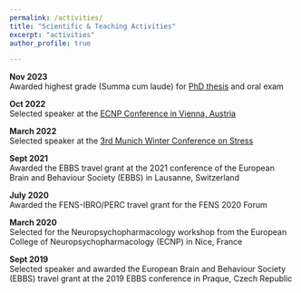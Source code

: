 ```yaml
---
permalink: /activities/
title: "Scientific & Teaching Activities"
excerpt: "activities"
author_profile: true

---
```




**Nov 2023** \
Awarded highest grade (Summa cum laude) for [PhD thesis](https://edoc.ub.uni-muenchen.de/32742/1/Bordes_Joeri.pdf) and oral exam

**Oct 2022** \
Selected speaker at the [ECNP Conference in Vienna, Austria](https://www.ecnp.eu/about-ecnp/history/past-ecnp-meetings/past-congresses/vienna2022#!sessiondetails/0000101220_0)

**March 2022** \
Selected speaker at the [3rd Munich Winter Conference on Stress](https://www.psych.mpg.de/2494849/the-3rd-munich-winter-conference-on-stress)

**Sept 2021** \
Awarded the EBBS travel grant at the 2021 conference of the European Brain and Behaviour Society (EBBS) in Lausanne, Switzerland

**July 2020** \
Awarded the FENS-IBRO/PERC travel grant for the FENS 2020 Forum

**March 2020** \
Selected for the Neuropsychopharmacology workshop from the European College of Neuropsychopharmacology (ECNP) in Nice, France

**Sept 2019** \
Selected speaker and awarded the European Brain and Behaviour Society (EBBS) travel grant at the 2019 EBBS conference in Praque, Czech Republic


